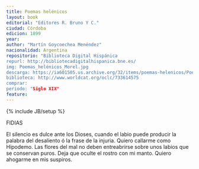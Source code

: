 ```yaml
---
title: Poemas helénicos
layout: book
editorial: "Editores R. Bruno Y C."
ciudad: Córdoba
edicion: 1899
year: 
author: "Martín Goycoechea Menéndez"
nacionalidad: Argentina
repositorio: "Biblioteca Digital Hispánica
repurl: http://bibliotecadigitalhispanica.bne.es/
img: Poemas_helénicos_Morel.jpg
descarga: https://ia601505.us.archive.org/32/items/poemas-helenicos/Poemas%20hel%C3%A9nicos.pdf
biblioteca: http://www.worldcat.org/oclc/733614575
comprar: 
periodo: "Siglo XIX"
feature: 
---
```

{% include JB/setup %}

FIDIAS 
 
El silencio es dulce ante los Dioses, cuando el labio puede producir la palabra del desaliento ó la frase de la injuria. Quiero callarme como Hipodemo. Las flores del mal no deben entreabrirse sobre unos labios que se conservan puros. Deja que oculte el rostro con mi manto. Quiero ahogarme en mis suspiros.
